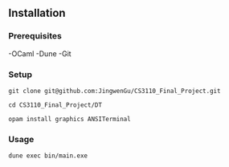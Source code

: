 ## Installation

### Prerequisites

-OCaml
-Dune
-Git

### Setup

```
git clone git@github.com:JingwenGu/CS3110_Final_Project.git

cd CS3110_Final_Project/DT

opam install graphics ANSITerminal
```
### Usage
```
dune exec bin/main.exe
```